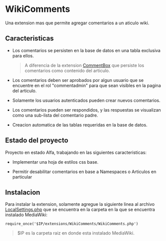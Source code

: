 WikiComments
============

Una extension mas que permite agregar comentarios a un aticulo wiki.


Caracteristicas
---------------
    
- Los comentarios se persisten en la base de datos en una tabla exclusiva para 
  ellos.

    > A diferencia de la extension [CommentBox][1] que persiste los comentarios 
      como contenido del articulo.
  
- Los comentarios deben ser aprobados por algun usuario que se encuentre en el 
  rol "commentadmin" para que sean visibles en la pagina del articulo.

- Solamente los usuarios autenticados pueden crear nuevos comentarios.

- Los comentarios pueden ser respondidos, y las respuestas se visualizan como
  una sub-lista del comentario padre.

- Creacion automatica de las tablas requeridas en la base de datos.


Estado del proyecto
-------------------

Proyecto en estado Alfa, trabajando en las siguientes caracteristicas:

- Implementar una hoja de estilos css base.

- Permitir desabilitar comentarios en base a Namespaces o Articulos en 
  particular 


Instalacion
-----------

Para instalar la extension, solamente agregue la siguiente linea al archivo 
[LocalSettings.php][2] que se encuentra en la carpeta en la que se encuentra
instalado MediaWiki:

    require_once('$IP/extensions/WikiComments/WikiComments.php')

> $IP es la carpeta raiz en donde esta instalado MediaWiki.


[1]: http://www.mediawiki.org/wiki/Extension:Commentbox "Documentacion de la extension CommentBox"
[2]: http://www.mediawiki.org/wiki/Manual:LocalSettings.php "Manual del archivo LocalSettings.php"